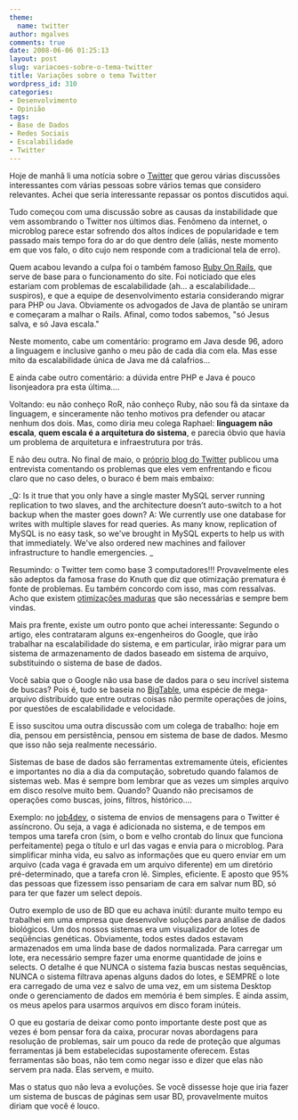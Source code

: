 ```yaml
---
theme:
  name: twitter
author: mgalves
comments: true
date: 2008-06-06 01:25:13
layout: post
slug: variacoes-sobre-o-tema-twitter
title: Variações sobre o tema Twitter
wordpress_id: 310
categories:
- Desenvolvimento
- Opinião
tags:
- Base de Dados
- Redes Sociais
- Escalabilidade
- Twitter
---
```


Hoje de manhã li uma notícia sobre o [Twitter](http://twitter.com) que gerou várias discussões interessantes com várias pessoas sobre vários temas que considero relevantes. Achei que seria interessante repassar os pontos discutidos aqui.

Tudo começou com uma discussão sobre as causas da instabilidade que vem assombrando o Twitter nos últimos dias. Fenômeno da internet, o microblog parece estar sofrendo dos altos índices de popularidade e tem passado mais tempo fora do ar do que dentro dele (aliás, neste momento em que vos falo, o dito cujo nem responde com a tradicional tela de erro).

Quem acabou levando a culpa foi o também famoso [Ruby On Rails](http://www.rubyonrails.org/), que serve de base para o funcionamento do site. Foi noticiado que eles estariam com problemas de escalabilidade (ah... a escalabilidade... suspiros), e que a equipe de desenvolvimento estaria considerando migrar para PHP ou Java. Obviamente os advogados de Java de plantão se uniram e começaram a malhar o Rails. Afinal, como todos sabemos, "só Jesus salva, e só Java escala."

Neste momento, cabe um comentário: programo em Java desde 96, adoro a linguagem e inclusive ganho o meu pão de cada dia com ela. Mas esse mito da escalabilidade única de Java me dá calafrios...

E ainda cabe outro comentário: a dúvida entre PHP e Java é pouco lisonjeadora pra esta última....

Voltando: eu não conheço RoR, não conheço Ruby, não sou fã da sintaxe da linguagem, e sinceramente não tenho motivos pra defender ou atacar nenhum dos dois. Mas, como diria meu colega Raphael: **linguagem não escala**, **quem escala é a arquitetura do sistema**, e parecia óbvio que havia um problema de arquitetura e infraestrutura por trás.

E não deu outra. No final de maio, o [próprio blog do Twitter](http://blog.twitter.com/2008/05/its-not-rocket-science-but-its-our-work.html) publicou uma entrevista comentando os problemas que eles vem enfrentando e ficou claro que no caso deles, o buraco é bem mais embaixo:

_Q: Is it true that you only have a single master MySQL server running replication to two slaves, and the architecture doesn’t auto-switch to a hot backup when the master goes down?
A: We currently use one database for writes with multiple slaves for read queries. As many know, replication of MySQL is no easy task, so we've brought in MySQL experts to help us with that immediately. We've also ordered new machines and failover infrastructure to handle emergencies. _

Resumindo: o Twitter tem como base 3 computadores!!!  Provavelmente eles são adeptos da famosa frase do Knuth que diz que otimização prematura é fonte de problemas. Eu também concordo com isso, mas com ressalvas. Acho que existem [otimizações maduras](http://log4dev.com/2007/10/23/otimizacao-madura/) que são necessárias e sempre bem vindas.

Mais pra frente, existe um outro ponto que achei interessante: Segundo o artigo, eles contrataram alguns ex-engenheiros do Google, que irão trabalhar na escalabilidade do sistema, e em particular, irão migrar para um sistema de armazenamento de dados baseado em sistema de arquivo, substituindo o sistema de base de dados.

Você sabia que o Google não usa base de dados para o seu incrível sistema de buscas? Pois é, tudo se baseia no [BigTable](http://labs.google.com/papers/bigtable.html), uma espécie de mega-arquivo distribuído que entre outras coisas não permite operações de joins, por questões de escalabilidade e velocidade.

E isso suscitou uma outra discussão com um colega de trabalho: hoje em dia, pensou em persistência, pensou em sistema de base de dados. Mesmo que isso não seja realmente necessário.

Sistemas de base de dados são ferramentas extremamente úteis, eficientes e importantes no dia a dia da computação, sobretudo quando falamos de sistemas web. Mas é sempre bom lembrar que as vezes um simples arquivo em disco resolve muito bem. Quando? Quando não precisamos de operações como buscas, joins, filtros, histórico....

Exemplo: no [job4dev](http://job4dev.com), o sistema de envios de mensagens para o Twitter é assíncrono. Ou seja, a vaga é adicionada no sistema, e de tempos em tempos uma tarefa cron (sim, o bom e velho crontab do linux que funciona perfeitamente) pega  o título e url das vagas e envia para o microblog. Para simplificar minha vida, eu salvo as informações que eu quero enviar em um arquivo (cada vaga é gravada em um arquivo diferente) em um diretório pré-determinado, que a tarefa cron lê. Simples, eficiente. E aposto que 95% das pessoas que fizessem isso pensariam de cara em salvar num BD, só para ter que fazer um select depois.

Outro exemplo de uso de BD que eu achava inútil: durante muito tempo eu trabalhei em uma empresa que desenvolve soluções para análise de dados biológicos. Um dos nossos sistemas era um visualizador de lotes de seqüências genéticas. Obviamente, todos estes dados estavam armazenados em uma linda base de dados normalizada. Para carregar um lote, era necessário sempre fazer uma enorme quantidade de joins e selects. O detalhe é que  NUNCA o sistema fazia  buscas  nestas sequências, NUNCA o sistema filtrava apenas alguns dados do lotes, e SEMPRE o lote era carregado de uma vez e salvo de uma vez, em um sistema Desktop onde o gerenciamento de dados em memória é bem simples. E ainda assim, os meus apelos para usarmos arquivos em disco foram inúteis.

O que eu gostaria de deixar como ponto importante deste post que as vezes é bom pensar fora da caixa, procurar novas abordagens para resolução de problemas, sair um pouco da rede de proteção que algumas ferramentas já bem estabelecidas supostamente oferecem. Estas ferramentas são boas, não tem como negar isso e dizer que elas não servem pra nada.  Elas servem, e muito.

Mas o status quo não leva a evoluções. Se você dissesse hoje que iria fazer um sistema de buscas de páginas sem usar BD, provavelmente muitos diriam que você é louco.
